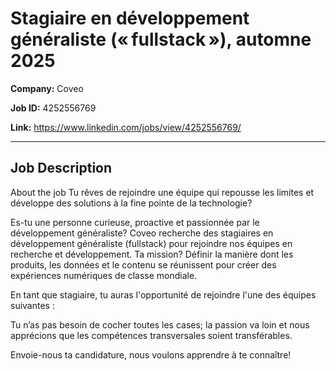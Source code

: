 # Stagiaire en développement généraliste (« fullstack »), automne 2025

**Company:** Coveo

**Job ID:** 4252556769

**Link:** https://www.linkedin.com/jobs/view/4252556769/

---

## Job Description

About the job
Tu rêves de rejoindre une équipe qui repousse les limites et développe des solutions à la fine pointe de la technologie?

Es-tu une personne curieuse, proactive et passionnée par le développement généraliste? Coveo recherche des stagiaires en développement généraliste (fullstack) pour rejoindre nos équipes en recherche et développement. Ta mission? Définir la manière dont les produits, les données et le contenu se réunissent pour créer des expériences numériques de classe mondiale.

En tant que stagiaire, tu auras l'opportunité de rejoindre l'une des équipes suivantes :
















Tu n’as pas besoin de cocher toutes les cases; la passion va loin et nous apprécions que les compétences transversales soient transférables.

Envoie-nous ta candidature, nous voulons apprendre à te connaître!
